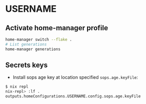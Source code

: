 # USERNAME

## Activate home-manager profile

```sh
home-manager switch --flake .
# List generations
home-manager generations
```

## Secrets keys

- Install sops age key at location specified `sops.age.keyFile`:

```sh
$ nix repl
nix-repl> :lf .
outputs.homeConfigurations.USERNAME.config.sops.age.keyFile
```

